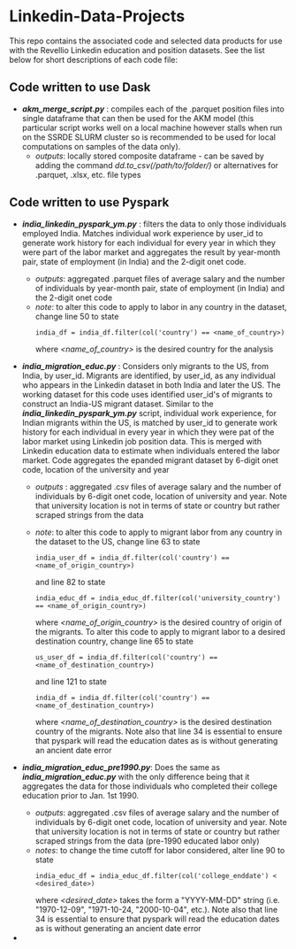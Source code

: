 # Linkedin-Data-Projects

This repo contains the associated code and selected data products for use with the Revellio Linkedin education and position datasets. See the list below for short descriptions of each code file:

## Code written to use Dask
- **_akm_merge_script.py_** : compiles each of the .parquet position files into single dataframe that can then be used for the AKM model (this particular script works well on a local machine however stalls when run on the SSRDE SLURM cluster so is recommended to be used for local computations on samples of the data only).
    - _outputs_: locally stored composite dataframe - can be saved by adding the command _dd.to_csv(/path/to/folder/)_ or alternatives for .parquet, .xlsx, etc. file types

## Code written to use Pyspark
-  **_india_linkedin_pyspark_ym.py_** : filters the data to only those individuals employed India. Matches individual work experience by user_id to generate work history for each individual for every year in which they were part of the labor market and aggregates the result by year-month pair, state of employment (in India) and the 2-digit onet code. 
    - _outputs_: aggregated .parquet files of average salary and the number of individuals by year-month pair, state of employment (in India) and the 2-digit onet code
    - _note_: to alter this code to apply to labor in any country in the dataset, change line 50 to state
      ```
      india_df = india_df.filter(col('country') == <name_of_country>)
      ```
      where _<name_of_country>_ is the desired country for the analysis

-   **_india_migration_educ.py_** : Considers only migrants to the US, from India, by user_id. Migrants are identified, by user_id, as any individual who appears in the Linkedin dataset in both India and later the US. The working dataset for this code uses identified user_id's of migrants to construct an India-US migrant dataset. Similar to the **_india_linkedin_pyspark_ym.py_** script, individual work experience, for Indian migrants within the US, is matched by user_id to generate work history for each individual in every year in which they were pat of the labor market using Linkedin job position data. This is merged with Linkedin education data to estimate when individuals entered the labor market. Code aggregates the epanded migrant dataset by 6-digit onet code, location of the university and year
      - _outputs_ : aggregated .csv files of average salary and the number of individuals by 6-digit onet code, location of university and year. Note that university location is not in terms of state or country but rather scraped strings from the data
      - _note_: to alter this code to apply to migrant labor from any country in the dataset to the US, change line 63 to state
        ```
        india_user_df = india_df.filter(col('country') == <name_of_origin_country>)
        ```
        and line 82 to state
        ```
        india_educ_df = india_educ_df.filter(col('university_country') == <name_of_origin_country>)
        ```

        where _<name_of_origin_country>_ is the desired country of origin of the migrants. To alter this code to apply to migrant labor to a desired destination country, change line 65 to state
        ```
        us_user_df = india_df.filter(col('country') == <name_of_destination_country>)
        ```
        and line 121 to state
        ```
        india_df = india_df.filter(col('country') == <name_of_destination_country>)
        ```
        where _<name_of_destination_country>_ is the desired destination country of the migrants. Note also that line 34 is essential to ensure that pyspark will read the education dates as is without generating an ancient date error

-   **_india_migration_educ_pre1990.py_**: Does the same as **_india_migration_educ.py_** with the only difference being that it aggregates the data for those individuals who completed their college education prior to Jan. 1st 1990.
    - _outputs_: aggregated .csv files of average salary and the number of individuals by 6-digit onet code, location of university and year. Note that university location is not in terms of state or country but rather scraped strings from the data (pre-1990 educated labor only)
    - _notes_: to change the time cutoff for labor considered, alter line 90 to state
      ```
      india_educ_df = india_educ_df.filter(col('college_enddate') < <desired_date>)
      ```
      where _<desired_date>_ takes the form a "YYYY-MM-DD" string (i.e. "1970-12-09", "1971-10-24, "2000-10-04", etc.). Note also that line 34 is essential to ensure that pyspark will read the education dates as is without generating an ancient date error  
      
-   
